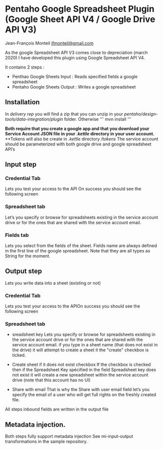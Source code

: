 
# Pentaho Google Spreadsheet Plugin (Google Sheet API V4 / Google Drive API V3)

Jean-François Monteil
jfmonteil@gmail.com

As the google Spreadsheet API V3 comes close to depreciation (march 2020) I have developed this plugin using Google Spreadsheet API V4.

It contains 2 steps :
* Penthao Google Sheets Input : Reads specified fields a google spreadsheet
* Pentaho Google Sheets Output : Writes a google spreadsheet

## Installation
In *delivery rep* you will find a zip that you can unzip in your *pentaho/design-tools/data-integration/plugin* folder.
Otherwise ''' mvn install '''

**Both require that you create a google app and that you download your Service Account JSON file in your *.kettle* directory in your user account.**
**Tokens will also be create in *.kettle* directory */tokens*
The service account should be parameterized with both google drive and google spreadsheet  API’s

## Input step
### Credential Tab
Lets you test your access to the API
On success you should see the following screen

### Spreadsheet tab
Let’s you specify or browse for spreadsheets existing in the service account drive or for the ones that are shared with the service account email.

### Fields tab
Lets you select from the fields of the sheet.
Fields name are always defined in the first line of the google spreadsheet.
Note that they are all types as String for the moment.

## Output step
Lets you write data into a sheet (existing or not)

### Credential Tab
Lets  you test your access to the APIOn success you should see the following screen

### Spreadsheet tab

* sreadsheet key
Lets you specify or browse for spreadsheets existing in the service account drive or for the ones that are shared with the service account email.
if you type in a sheet name (that does not exist in the drive) it will attempt to create a sheet it the "create" checkbox is ticked.

* Create sheet if it does not exist checkbox
If the checkbox is checked then if the Spreadsheet Key spécified in the field Spreadsheet key does not exist it will create a new spreadsheet within the service account drive (note that this account has no UI)

* Share with email
That is why the Share with user email field let’s you specify the email of a user who will get full rights on the freshly created file.

All steps inbound fields are written in the output file

## Metadata injection.
Both steps fully support metadata injection
See mi-input-output transformations in the sample repository.

 
